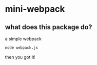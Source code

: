 # mini-webpack

## what does this package do?

a simple webpack

```bash
node webpack.js
```

then you got it!
